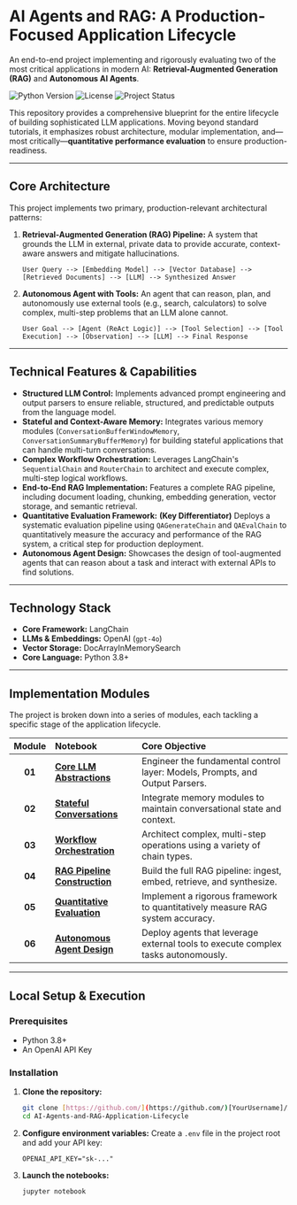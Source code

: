 # AI Agents and RAG: A Production-Focused Application Lifecycle

An end-to-end project implementing and rigorously evaluating two of the most critical applications in modern AI: **Retrieval-Augmented Generation (RAG)** and **Autonomous AI Agents**.

![Python Version](https://img.shields.io/badge/Python-3.8+-blue.svg)
![License](https://img.shields.io/badge/License-MIT-green.svg)
![Project Status](https://img.shields.io/badge/Status-Complete-brightgreen.svg)

This repository provides a comprehensive blueprint for the entire lifecycle of building sophisticated LLM applications. Moving beyond standard tutorials, it emphasizes robust architecture, modular implementation, and—most critically—**quantitative performance evaluation** to ensure production-readiness.

---

## Core Architecture

This project implements two primary, production-relevant architectural patterns:

1.  **Retrieval-Augmented Generation (RAG) Pipeline:** A system that grounds the LLM in external, private data to provide accurate, context-aware answers and mitigate hallucinations.
    ```
    User Query --> [Embedding Model] --> [Vector Database] --> [Retrieved Documents] --> [LLM] --> Synthesized Answer
    ```
2.  **Autonomous Agent with Tools:** An agent that can reason, plan, and autonomously use external tools (e.g., search, calculators) to solve complex, multi-step problems that an LLM alone cannot.
    ```
    User Goal --> [Agent (ReAct Logic)] --> [Tool Selection] --> [Tool Execution] --> [Observation] --> [LLM] --> Final Response
    ```

---

## Technical Features & Capabilities

-   **Structured LLM Control:** Implements advanced prompt engineering and output parsers to ensure reliable, structured, and predictable outputs from the language model.
-   **Stateful and Context-Aware Memory:** Integrates various memory modules (`ConversationBufferWindowMemory`, `ConversationSummaryBufferMemory`) for building stateful applications that can handle multi-turn conversations.
-   **Complex Workflow Orchestration:** Leverages LangChain's `SequentialChain` and `RouterChain` to architect and execute complex, multi-step logical workflows.
-   **End-to-End RAG Implementation:** Features a complete RAG pipeline, including document loading, chunking, embedding generation, vector storage, and semantic retrieval.
-   **Quantitative Evaluation Framework:** **(Key Differentiator)** Deploys a systematic evaluation pipeline using `QAGenerateChain` and `QAEvalChain` to quantitatively measure the accuracy and performance of the RAG system, a critical step for production deployment.
-   **Autonomous Agent Design:** Showcases the design of tool-augmented agents that can reason about a task and interact with external APIs to find solutions.

---

## Technology Stack

-   **Core Framework:** LangChain
-   **LLMs & Embeddings:** OpenAI (`gpt-4o`)
-   **Vector Storage:** DocArrayInMemorySearch
-   **Core Language:** Python 3.8+

---

## Implementation Modules

The project is broken down into a series of modules, each tackling a specific stage of the application lifecycle.

| Module | Notebook                                                                          | Core Objective                                                                                        |
| :----: | :-------------------------------------------------------------------------------- | :---------------------------------------------------------------------------------------------------- |
| **01** | [**Core LLM Abstractions**](./01_LangChain_Core_Components.ipynb)                   | Engineer the fundamental control layer: Models, Prompts, and Output Parsers.                          |
| **02** | [**Stateful Conversations**](./02_Stateful_Conversations_with_Memory.ipynb)         | Integrate memory modules to maintain conversational state and context.                                |
| **03** | [**Workflow Orchestration**](./03_Orchestrating_LLM_Workflows_with_Chains.ipynb)    | Architect complex, multi-step operations using a variety of chain types.                              |
| **04** | [**RAG Pipeline Construction**](./04_Question_Answering_over_Custom_Data.ipynb)     | Build the full RAG pipeline: ingest, embed, retrieve, and synthesize.                                 |
| **05** | [**Quantitative Evaluation**](./05_Evaluating_Q&A_System_Performance.ipynb)         | Implement a rigorous framework to quantitatively measure RAG system accuracy.                         |
| **06** | [**Autonomous Agent Design**](./06_Autonomous_Agents_with_Tools.ipynb)              | Deploy agents that leverage external tools to execute complex tasks autonomously.                     |

---

## Local Setup & Execution

### Prerequisites

-   Python 3.8+
-   An OpenAI API Key

### Installation

1.  **Clone the repository:**
    ```bash
    git clone [https://github.com/](https://github.com/)[YourUsername]/AI-Agents-and-RAG-Application-Lifecycle.git
    cd AI-Agents-and-RAG-Application-Lifecycle
    ```

2.  **Configure environment variables:**
    Create a `.env` file in the project root and add your API key:
    ```
    OPENAI_API_KEY="sk-..."
    ```

3.  **Launch the notebooks:**
    ```bash
    jupyter notebook
    ```
